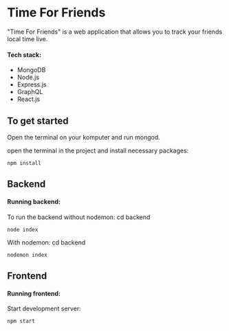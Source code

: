 # Time For Friends

"Time For Friends" is a web application that allows you to track your friends local time live.

#### Tech stack:  
- MongoDB 
- Node.js
- Express.js 
- GraphQL 
- React.js


## To get started 
Open the terminal on your komputer and run mongod.

open the terminal in the project and install necessary packages:
```
npm install
```


## Backend

#### Running backend:
To run the backend without nodemon:
cd backend
```
node index
```

With nodemon:
cd backend
```
nodemon index
```

## Frontend

#### Running frontend:

Start development server:  
```
npm start
```
